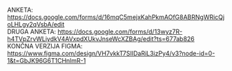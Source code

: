 ANKETA: https://docs.google.com/forms/d/16mqC5mejxKahPkmAOfG8ABRNgWRicQjoLHLgy2qVsbA/edit \
DRUGA ANKETA: https://docs.google.com/forms/d/13wyz7R-h4TVpZrvWLiydkV4AVxpdXUkvJnseWcXZBAg/edit?ts=677ab826 \
KONČNA VERZIJA FIGMA: https://www.figma.com/design/VH7vkkT7SIIDaRiL3izPy4/v3?node-id=0-1&t=GbJK96G6T1CHnlmR-1
